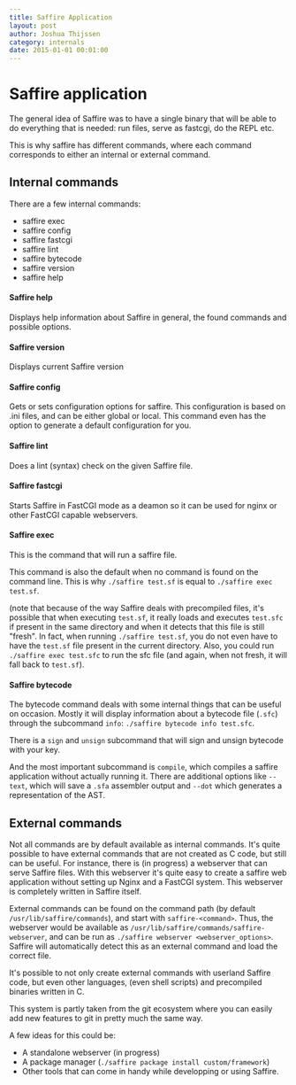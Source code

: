 ```yaml
---
title: Saffire Application
layout: post
author: Joshua Thijssen
category: internals
date: 2015-01-01 00:01:00
---
```


# Saffire application
The general idea of Saffire was to have a single binary that will be able to do everything that is needed: run files, serve as fastcgi, do the REPL etc.

This is why saffire has different commands, where each command corresponds to either an internal or external command.

## Internal commands
There are a few internal commands:
- saffire exec
- saffire config
- saffire fastcgi
- saffire lint
- saffire bytecode
- saffire version
- saffire help

#### Saffire help
Displays help information about Saffire in general, the found commands and possible options.

#### Saffire version
Displays current Saffire version

#### Saffire config
Gets or sets configuration options for saffire. This configuration is based on .ini files, and can be either global or local. This command even has the option to generate a default configuration for you.

#### Saffire lint
Does a lint (syntax) check on the given Saffire file.

#### Saffire fastcgi
Starts Saffire in FastCGI mode as a deamon so it can be used for nginx or other FastCGI capable webservers.

#### Saffire exec
This is the command that will run a saffire file. 

This command is also the default when no command is found on the command line. This is why `./saffire test.sf` is equal to `./saffire exec test.sf`.

(note that because of the way Saffire deals with precompiled files, it's possible that when executing `test.sf`, it really loads and executes `test.sfc` if present in the same directory and when it detects that this file is still "fresh". In fact, when running `./saffire test.sf`, you do not even have to have the `test.sf` file present in the current directory. Also, you could run `./saffire exec test.sfc` to run the sfc file (and again, when not fresh, it will fall back to `test.sf`).

#### Saffire bytecode
The bytecode command deals with some internal things that can be useful on occasion. Mostly it will display information about a bytecode file (`.sfc`) through the subcommand `info`: `./saffire bytecode info test.sfc`.

There is a `sign` and `unsign` subcommand that will sign and unsign bytecode with your key. 

And the most important subcommand is `compile`, which compiles a saffire application without actually running it. There are additional options like `--text`, which will save a `.sfa` assembler output and `--dot` which generates a representation of the AST.


## External commands
Not all commands are by default available as internal commands. It's quite possible to have external commands that are not created as C code, but still can be useful. For instance, there is (in progress) a webserver that can serve Saffire files. With this webserver it's quite easy to create a saffire web application without setting up Nginx and a FastCGI system. This webserver is completely written in Saffire itself.

External commands can be found on the command path (by default `/usr/lib/saffire/commands`), and start with `saffire-<command>`. Thus, the webserver would be available as `/usr/lib/saffire/commands/saffire-webserver`, and can be run as `./saffire webserver <webserver_options>`. Saffire will automatically detect this as an external command and load the correct file.

It's possible to not only create external commands with userland Saffire code, but even other languages, (even shell scripts) and precompiled binaries written in C.

This system is partly taken from the git ecosystem where you can easily add new features to git in pretty much the same way.

A few ideas for this could be:

* A standalone webserver (in progress)
* A package manager (`./saffire package install custom/framework`)
* Other tools that can come in handy while developping or using Saffire.
